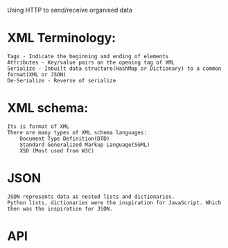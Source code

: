 Using HTTP to send/receive organised data
 
# XML Terminology:
    Tags - Indicate the beginning and ending of elements
    Attributes - Key/value pairs on the opening tag of XML
    Serialize - Inbuilt data structure(HashMap or Dictionary) to a common format(XML or JSON)
    De-Serialize - Reverse of serialize
 
# XML schema:
    Its is format of XML
    There are many types of XML schema languages: 
        Document Type Definition(DTD)
        Standard Generalized Markup Language(SGML)
        XSD (Most used from W3C)

# JSON
    JSON represents data as nested lists and dictionaries.
    Python lists, dictionaries were the inspiration for JavaScript. Which then was the inspiration for JSON. 

# API


